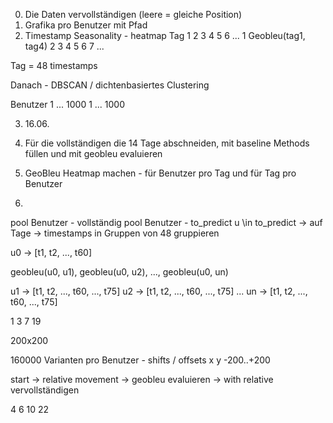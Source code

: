 0. Die Daten vervollständigen (leere = gleiche Position)
1. Grafika pro Benutzer mit Pfad
2. Timestamp Seasonality - heatmap
   Tag 1 2 3 4 5 6 ...
   1 Geobleu(tag1, tag4)
   2
   3
   4
   5
   6
   7
   ...

Tag = 48 timestamps

Danach - DBSCAN / dichtenbasiertes Clustering

Benutzer 1 ... 1000
1
...
1000

3.  16.06.

1.  Für die vollständigen die 14 Tage abschneiden, mit baseline Methods füllen und mit geobleu evaluieren
1.  GeoBleu Heatmap machen - für Benutzer pro Tag und für Tag pro Benutzer
1.

pool Benutzer - vollständig
pool Benutzer - to_predict
u \in to_predict ->
auf Tage -> timestamps in Gruppen von 48 gruppieren

u0 -> [t1, t2, ..., t60]

geobleu(u0, u1), geobleu(u0, u2), ..., geobleu(u0, un)

u1 -> [t1, t2, ..., t60, ..., t75]
u2 -> [t1, t2, ..., t60, ..., t75]
...
un -> [t1, t2, ..., t60, ..., t75]

1 3 7 19

200x200

160000 Varianten pro Benutzer - shifts / offsets x y -200..+200

start -> relative movement -> geobleu evaluieren -> with relative vervollständigen

4 6 10 22

